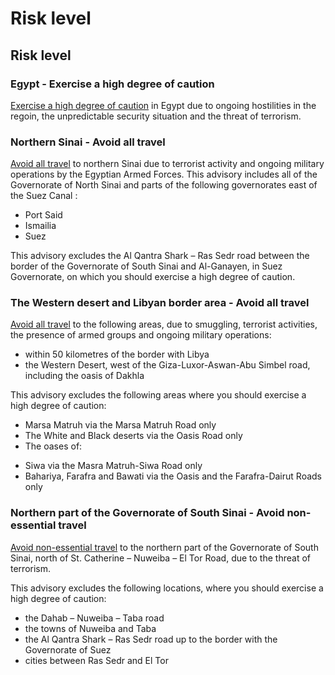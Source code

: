 # Risk level

## Risk level

### Egypt - Exercise a high degree of caution

[Exercise a high degree of caution](#levels "Risk Levels") in Egypt due to ongoing hostilities in the regoin, the unpredictable security situation and the threat of terrorism.

### Northern Sinai - Avoid all travel

[Avoid all travel](#levels "Risk Levels") to northern Sinai due to terrorist activity and ongoing military operations by the Egyptian Armed Forces. This advisory includes all of the Governorate of North Sinai and parts of the following governorates east of the Suez Canal :

* Port Said
* Ismailia
* Suez

This advisory excludes the Al Qantra Shark – Ras Sedr road between the border of the Governorate of South Sinai and Al-Ganayen, in Suez Governorate, on which you should exercise a high degree of caution.

### The Western desert and Libyan border area - Avoid all travel

[Avoid all travel](#levels "Risk Levels") to the following areas, due to smuggling, terrorist activities, the presence of armed groups and ongoing military operations:

* within 50 kilometres of the border with Libya
* the Western Desert, west of the Giza-Luxor-Aswan-Abu Simbel road, including the oasis of Dakhla

This advisory excludes the following areas where you should exercise a high degree of caution:

* Marsa Matruh via the Marsa Matruh Road only
* The White and Black deserts via the Oasis Road only
* The oases of:

+ Siwa via the Masra Matruh-Siwa Road only
+ Bahariya, Farafra and Bawati via the Oasis and the Farafra-Dairut Roads only

### Northern part of the Governorate of South Sinai - Avoid non-essential travel

[Avoid non-essential travel](#levels "Risk Levels") to the northern part of the Governorate of South Sinai, north of St. Catherine – Nuweiba – El Tor Road, due to the threat of terrorism.

This advisory excludes the following locations, where you should exercise a high degree of caution:

* the Dahab – Nuweiba – Taba road
* the towns of Nuweiba and Taba
* the Al Qantra Shark – Ras Sedr road up to the border with the Governorate of Suez
* cities between Ras Sedr and El Tor